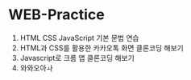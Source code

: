 # WEB-Practice
1. HTML CSS JavaScript 기본 문법 연습
2. HTML과 CSS를 활용한 카카오톡 화면 클론코딩 해보기
3. Javascript로 크롬 앱 클론코딩 해보기
4. 와와오아ㅘ
